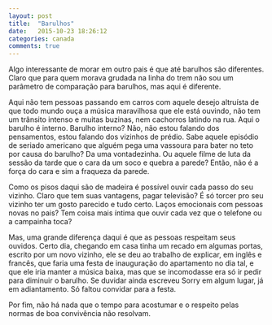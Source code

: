 ```yaml
---
layout: post
title:  "Barulhos"
date:   2015-10-23 18:26:12
categories: canada
comments: true
---
```

Algo interessante de morar em outro pais é que até barulhos são diferentes. Claro que para quem morava grudada na linha do trem não sou um parâmetro de comparação para barulhos, mas aqui é diferente.

Aqui não tem pessoas passando em carros com aquele desejo altruísta de que todo mundo ouça a música maravilhosa que ele está ouvindo, não tem um trânsito intenso e muitas buzinas, nem cachorros latindo na rua. Aqui o barulho é interno. Barulho interno? Não, não estou falando dos pensamentos, estou falando dos vizinhos de prédio. Sabe aquele episódio de seriado americano que alguém pega uma vassoura para bater no teto por causa do barulho? Da uma vontadezinha. Ou aquele filme de luta da sessão da tarde que o cara da um soco e quebra a parede? Então, não é a força do cara e sim a fraqueza da parede.

Como os pisos daqui são de madeira é possível ouvir cada passo do seu vizinho. Claro que tem suas vantagens, pagar televisão? É só torcer pro seu vizinho ter um gosto parecido e tudo certo. Laços emocionais com pessoas novas no pais? Tem coisa mais íntima que ouvir cada vez que o telefone ou a campainha toca?

Mas, uma grande diferença daqui é que as pessoas respeitam seus ouvidos. Certo dia, chegando em casa tinha um recado em algumas portas, escrito por um novo vizinho, ele se deu ao trabalho de explicar, em inglês e francês, que faria uma festa de inauguração do apartamento no dia tal, e que ele iria manter a música baixa, mas que se incomodasse era só ir pedir para diminuir o barulho. Se duvidar ainda escreveu Sorry em algum lugar, já em adiantamento. Só faltou convidar para a festa.

Por fim, não há nada que o tempo para acostumar e o respeito pelas normas de boa convivência não resolvam.

